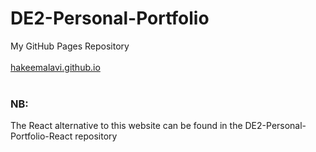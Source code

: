 # DE2-Personal-Portfolio
My GitHub Pages Repository 
<br><br>
[hakeemalavi.github.io](https://hakeemalavi.github.io/)
<br><br>
### NB:

The React alternative to this website can be found in the DE2-Personal-Portfolio-React repository
